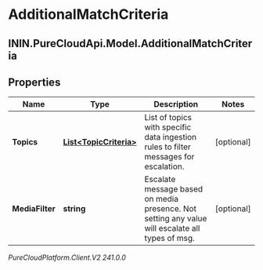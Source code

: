 # AdditionalMatchCriteria

## ININ.PureCloudApi.Model.AdditionalMatchCriteria

## Properties

|Name | Type | Description | Notes|
|------------ | ------------- | ------------- | -------------|
| **Topics** | [**List&lt;TopicCriteria&gt;**](TopicCriteria) | List of topics with specific data ingestion rules to filter messages for escalation. | [optional] |
| **MediaFilter** | **string** | Escalate message based on media presence. Not setting any value will escalate all types of msg. | [optional] |



_PureCloudPlatform.Client.V2 241.0.0_
